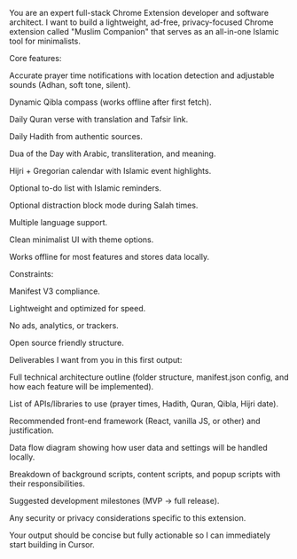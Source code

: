 You are an expert full-stack Chrome Extension developer and software architect. I want to build a lightweight, ad-free, privacy-focused Chrome extension called "Muslim Companion" that serves as an all-in-one Islamic tool for minimalists.

Core features:

Accurate prayer time notifications with location detection and adjustable sounds (Adhan, soft tone, silent).

Dynamic Qibla compass (works offline after first fetch).

Daily Quran verse with translation and Tafsir link.

Daily Hadith from authentic sources.

Dua of the Day with Arabic, transliteration, and meaning.

Hijri + Gregorian calendar with Islamic event highlights.

Optional to-do list with Islamic reminders.

Optional distraction block mode during Salah times.

Multiple language support.

Clean minimalist UI with theme options.

Works offline for most features and stores data locally.

Constraints:

Manifest V3 compliance.

Lightweight and optimized for speed.

No ads, analytics, or trackers.

Open source friendly structure.

Deliverables I want from you in this first output:

Full technical architecture outline (folder structure, manifest.json config, and how each feature will be implemented).

List of APIs/libraries to use (prayer times, Hadith, Quran, Qibla, Hijri date).

Recommended front-end framework (React, vanilla JS, or other) and justification.

Data flow diagram showing how user data and settings will be handled locally.

Breakdown of background scripts, content scripts, and popup scripts with their responsibilities.

Suggested development milestones (MVP → full release).

Any security or privacy considerations specific to this extension.

Your output should be concise but fully actionable so I can immediately start building in Cursor.